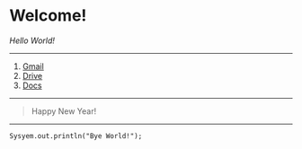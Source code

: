 # Welcome!
*Hello World!*

***

1. [Gmail](gmail.com)
2. [Drive](drive.google.com)
3. [Docs](docs.google.com)

***

> Happy New Year!

***

```
Sysyem.out.println("Bye World!");
```
